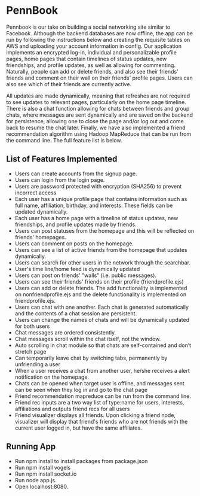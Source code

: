 # PennBook

Pennbook is our take on building a social networking site similar to Facebook. Although the backend databases are now offline, the app can be 
run by following the instructions below and creating the requisite tables on AWS and uploading your account information in config. Our 
application implements an encrypted log-in, individual and personalizable profile pages, home pages that contain timelines of status updates, 
new friendships, and profile updates, as well as allowing for commenting. Naturally, people can add or delete friends, and also see their 
friends' friends and comment on their wall on their friends' profile pages. Users can also see which of their friends are currently active.

All updates are made dynamically, meaning that refreshes are not required to see updates to relevant pages, particularly on the home page 
timeline. There is also a chat function allowing for chats between friends and group chats, where messages are sent dynamically and are saved 
on the backend for persistence, allowing one to close the page and/or log out and come back to resume the chat later. Finally, we have also 
implemented a friend recommendation algorithm using Hadoop MapReduce that can be run from the command line. The full feature list is below.


## List of Features Implemented

- Users can create accounts from the signup page.
- Users can login from the login page.
- Users are password protected with encryption (SHA256) to prevent incorrect access
- Each user has a unique profile page that contains information such as full name,
affiliation, birthday, and interests. These fields can be updated dynamically.
- Each user has a home page with a timeline of status updates, new friendships, and
profile updates made by friends. 
- Users can post statuses from the homepage and this will be reflected on friends' homepages.
- Users can comment on posts on the homepage. 
- Users can see a list of active friends from the homepage that updates dynamically.
- Users can search for other users in the network through the searchbar. 
- User's time line/home feed is dynamically updated
- Users can post on friends' "walls" (i.e. public messages).
- Users can see their friends' friends on their profile (friendprofile.ejs)
- Users can add or delete friends. The add functionality is implemented on nonfriendprofile.ejs
and the delete functionality is implemented on friendprofile.ejs.
- Users can chat with one another. Each chat is generated automatically and the contents of
a chat session are persistent.
- Users can change the names of chats and will be dynamically updated for both users 
- Chat messages are ordered consistently.
- Chat messages scroll within the chat itself, not the window.
- Auto scrolling in chat module so that chats are self-contained and don’t stretch page
- Can temporarily leave chat by switching tabs, permanently by unfriending a user
- When a user receives a chat from another user, he/she receives a alert notification on the homepage.
- Chats can be opened when target user is offline, and messages sent can be seen when they log in and go to the chat page
- Friend recommendation mapreduce can be run from the command line. 
- Friend rec inputs are a two way list of type:name for users, interests, affiliations and outputs friend recs for all users
- Friend visualizer displays all friends. Upon clicking a friend node, visualizer will display that friend's friends who are not friends with the current user logged in, but have the same affiliates. 


## Running App

- Run npm install to install packages from package.json
- Run npm install vogels
- Run npm install socket.io
- Run node app.js. 
- Open localhost:8080.
